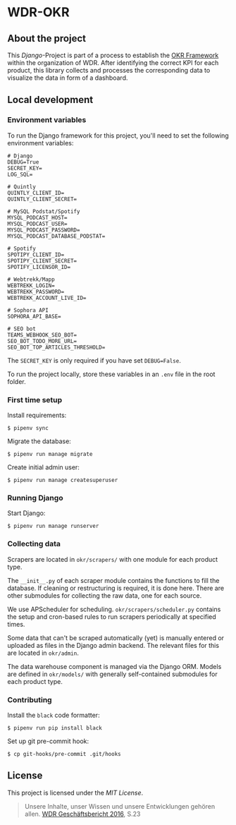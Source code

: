 # WDR-OKR

## About the project

This _Django_-Project is part of a process to establish the
[OKR Framework](https://de.wikipedia.org/wiki/Objectives_and_Key_Results) within
the organization of WDR.
After identifying the correct KPI for each product, this library collects and
processes the corresponding data to visualize the data in form of a dashboard.
## Local development

### Environment variables

To run the Django framework for this project, you'll need to set the following
environment variables:

```env
# Django
DEBUG=True
SECRET_KEY=
LOG_SQL=

# Quintly
QUINTLY_CLIENT_ID=
QUINTLY_CLIENT_SECRET=

# MySQL Podstat/Spotify
MYSQL_PODCAST_HOST=
MYSQL_PODCAST_USER=
MYSQL_PODCAST_PASSWORD=
MYSQL_PODCAST_DATABASE_PODSTAT=

# Spotify
SPOTIPY_CLIENT_ID=
SPOTIPY_CLIENT_SECRET=
SPOTIFY_LICENSOR_ID=

# Webtrekk/Mapp
WEBTREKK_LOGIN=
WEBTREKK_PASSWORD=
WEBTREKK_ACCOUNT_LIVE_ID=

# Sophora API
SOPHORA_API_BASE=

# SEO bot
TEAMS_WEBHOOK_SEO_BOT=
SEO_BOT_TODO_MORE_URL=
SEO_BOT_TOP_ARTICLES_THRESHOLD=
```

The `SECRET_KEY` is only required if you have set `DEBUG=False`.

To run the project locally, store these variables in an `.env` file in the root
folder.

### First time setup

Install requirements:

```bash=bash
$ pipenv sync
```

Migrate the database:

```bash=bash
$ pipenv run manage migrate
```

Create initial admin user:

```bash=bash
$ pipenv run manage createsuperuser
```

### Running Django

Start Django:

```bash=bash
$ pipenv run manage runserver
```

### Collecting data

Scrapers are located in `okr/scrapers/` with one module for each product type.

The `__init__.py` of each scraper module contains the functions to fill the
database. If cleaning or restructuring is required, it is done here.
There are other submodules for collecting the raw data, one for each source.

We use APScheduler for scheduling. `okr/scrapers/scheduler.py` contains the
setup and cron-based rules to run scrapers periodically at specified times.

Some data that can't be scraped automatically (yet) is manually entered or
uploaded as files in the Django admin backend. The relevant files for this
are located in `okr/admin`.

The data warehouse component is managed via the Django ORM. Models are defined
in `okr/models/` with generally self-contained submodules for each product type.

### Contributing

Install the `black` code formatter:

```bash=bash
$ pipenv run pip install black
```

Set up git pre-commit hook:
```bash=bash
$ cp git-hooks/pre-commit .git/hooks
```

## License

This project is licensed under the _MIT License_.

> Unsere Inhalte, unser Wissen und unsere Entwicklungen gehören allen.
> [WDR Geschäftsbericht 2016](https://www1.wdr.de/unternehmen/der-wdr/serviceangebot/services/infomaterial/geschaeftsbericht-122.pdf), S.23
